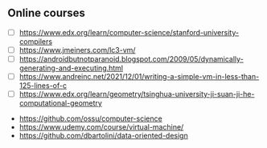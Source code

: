 ## Online courses
- [ ] https://www.edx.org/learn/computer-science/stanford-university-compilers
- [ ] https://www.jmeiners.com/lc3-vm/
- [ ] https://androidbutnotparanoid.blogspot.com/2009/05/dynamically-generating-and-executing.html
- [ ] https://www.andreinc.net/2021/12/01/writing-a-simple-vm-in-less-than-125-lines-of-c
- [ ] https://www.edx.org/learn/geometry/tsinghua-university-ji-suan-ji-he-computational-geometry
- https://github.com/ossu/computer-science
- https://www.udemy.com/course/virtual-machine/
- https://github.com/dbartolini/data-oriented-design
